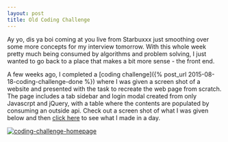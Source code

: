 ```yaml
---
layout: post
title: Old Coding Challenge
---
```


Ay yo, dis ya boi coming at you live from Starbuxxx just smoothing over some more concepts for my interview tomorrow.  With this whole week pretty much being consumed by algorithms and problem solving, I just wanted to go back to a place that makes a bit more sense - the front end.

A few weeks ago, I completed a [coding challenge]({% post_url 2015-08-18-coding-challenge-done %}) where I was given a screen shot of a website and presented with the task to recreate the web page from scratch.  The page includes a tab sidebar and login modal created from only Javascrpt and jQuery, with a table where the contents are populated by consuming an outside api.  Check out a screen shot of what I was given below and then [click here](http://john-lyden.com/coding-challenge-1/index.html) to see what I made in a day.

[![coding-challenge-homepage](/images/new-code-test-1.jpg)](http://john-lyden.com/coding-challenge-1/index.html)
